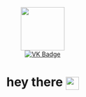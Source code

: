 <div id="header" align="center">
  <img src="https://media.giphy.com/media/StKiS6x698JAl9d6cx/giphy.gif" width="100" align="center"/>
</div>
<div id="badges" align="center">
  <a href="https://vk.com/olejjon_123" align="center">
    <img src="https://img.shields.io/badge/VK-blue?style=for-the-badge&logo=VK&logoColor=white" alt="VK Badge" />
  </a>
</div>
<img src="https://komarev.com/ghpvc/?username=olejjon&style=flat-square&color=blue" alt="" align="center"/>
<h1 align="center">
  hey there
  <img src="https://media.giphy.com/media/hvRJCLFzcasrR4ia7z/giphy.gif" width="30px" align="center"/>
</h1>
